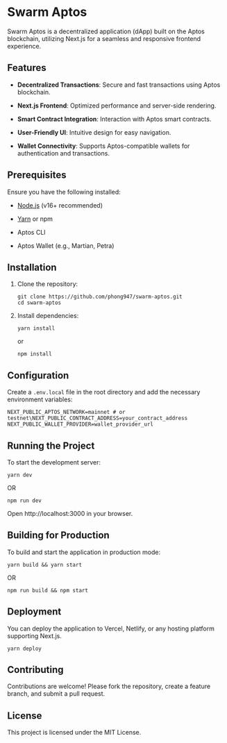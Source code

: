 
# Swarm Aptos

Swarm Aptos is a decentralized application (dApp) built on the Aptos blockchain, utilizing Next.js for a seamless and responsive frontend experience.

## Features

-   **Decentralized Transactions**: Secure and fast transactions using Aptos blockchain.
    
-   **Next.js Frontend**: Optimized performance and server-side rendering.
    
-   **Smart Contract Integration**: Interaction with Aptos smart contracts.
    
-   **User-Friendly UI**: Intuitive design for easy navigation.
    
-   **Wallet Connectivity**: Supports Aptos-compatible wallets for authentication and transactions.
    

## Prerequisites

Ensure you have the following installed:

-   [Node.js](https://nodejs.org/) (v16+ recommended)
    
-   [Yarn](https://yarnpkg.com/) or npm
    
-   Aptos CLI
    
-   Aptos Wallet (e.g., Martian, Petra)
    

## Installation

1.  Clone the repository:
    
    ```
    git clone https://github.com/phong947/swarm-aptos.git
    cd swarm-aptos
    ```
    
2.  Install dependencies:
    
    ```
    yarn install
    ```
    
    or
    
    ```
    npm install
    ```
    

## Configuration

Create a `.env.local` file in the root directory and add the necessary environment variables:

```
NEXT_PUBLIC_APTOS_NETWORK=mainnet # or testnet\NEXT_PUBLIC_CONTRACT_ADDRESS=your_contract_address
NEXT_PUBLIC_WALLET_PROVIDER=wallet_provider_url
```

## Running the Project

To start the development server:

```
yarn dev
```

OR

```
npm run dev
```

Open http://localhost:3000 in your browser.

## Building for Production

To build and start the application in production mode:

```
yarn build && yarn start
```

OR

```
npm run build && npm start
```

## Deployment

You can deploy the application to Vercel, Netlify, or any hosting platform supporting Next.js.

```
yarn deploy
```

## Contributing

Contributions are welcome! Please fork the repository, create a feature branch, and submit a pull request.

## License

This project is licensed under the MIT License.
